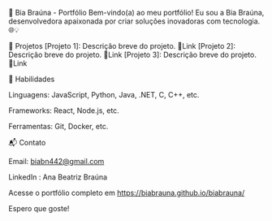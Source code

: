 
🌟 Bia Braúna - Portfólio
Bem-vindo(a) ao meu portfólio! Eu sou a Bia Braúna, desenvolvedora apaixonada por criar soluções inovadoras com tecnologia. 🌐💡

🚀 Projetos
[Projeto 1]: Descrição breve do projeto. 🔗Link
[Projeto 2]: Descrição breve do projeto. 🔗Link
[Projeto 3]: Descrição breve do projeto. 🔗Link

💼 Habilidades

Linguagens: JavaScript, Python, Java, .NET, C, C++, etc.

Frameworks: React, Node.js, etc.

Ferramentas: Git, Docker, etc.

📬 Contato

Email: biabn442@gmail.com

LinkedIn : Ana Beatriz Braúna

Acesse o portfólio completo em https://biabrauna.github.io/biabrauna/

Espero que goste!
